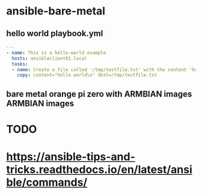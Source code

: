 # ansible-bare-metal

## hello world playbook.yml

```yml
---
- name: This is a hello-world example
  hosts: ansibleclient01.local
  tasks:
  - name: Create a file called '/tmp/testfile.txt' with the content 'hello world'.
    copy: content="hello world\n" dest=/tmp/testfile.txt
```

## bare metal orange pi zero with ARMBIAN images ARMBIAN images

# TODO 
# https://ansible-tips-and-tricks.readthedocs.io/en/latest/ansible/commands/